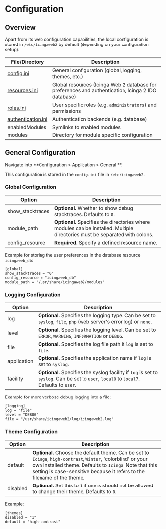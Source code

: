# Configuration <a id="configuration"></a>

## Overview <a id="configuration-overview"></a>

Apart from its web configuration capabilities, the local configuration is
stored in `/etc/icingaweb2` by default (depending on your configuration setup).

File/Directory                                          | Description
------------------------------------------------------- | ---------------------------------
[config.ini](03-Configuration.md#configuration-general) | General configuration (global, logging, themes, etc.)
[resources.ini](04-Resources.md#resources)              | Global resources (Icinga Web 2 database for preferences and authentication, Icinga 2 IDO database)
[roles.ini](06-Security.md#security-roles)              | User specific roles (e.g. `administrators`) and permissions
[authentication.ini](05-Authentication.md)              | Authentication backends (e.g. database)
enabledModules                                          | Symlinks to enabled modules
modules                                                 | Directory for module specific configuration


## General Configuration <a id="configuration-general"></a>

Navigate into **Configuration > Application > General **.

This configuration is stored in the `config.ini` file in `/etc/icingaweb2`.

### Global Configuration <a id="configuration-general-global"></a>


Option                   | Description
-------------------------|-----------------------------------------------
show\_stacktraces        | **Optional.** Whether to show debug stacktraces. Defaults to `0`.
module\_path             | **Optional.** Specifies the directories where modules can be installed. Multiple directories must be separated with colons.
config\_resource         | **Required.** Specify a defined [resource](04-Resources.md#resources-configuration-database) name.


Example for storing the user preferences in the database resource `icingaweb_db`:

```
[global]
show_stacktraces = "0"
config_resource = "icingaweb_db"
module_path = "/usr/share/icingaweb2/modules"
```

### Logging Configuration <a id="configuration-general-logging"></a>

Option                   | Description
-------------------------|-----------------------------------------------
log                      | **Optional.** Specifies the logging type. Can be set to `syslog`, `file`, `php` (web server's error log) or `none`.
level                    | **Optional.** Specifies the logging level. Can be set to `ERROR`, `WARNING`, `INFORMATION` or `DEBUG`.
file                     | **Optional.** Specifies the log file path if `log` is set to `file`.
application              | **Optional.** Specifies the application name if `log` is set to `syslog`.
facility                 | **Optional.** Specifies the syslog facility if `log` is set to `syslog`. Can be set to `user`, `local0` to `local7`. Defaults to `user`.

Example for more verbose debug logging into a file:

```
[logging]
log = "file"
level = "DEBUG"
file = "/usr/share/icingaweb2/log/icingaweb2.log"
```

### Theme Configuration <a id="configuration-general-theme"></a>

Option                   | Description
-------------------------|-----------------------------------------------
default                  | **Optional.** Choose the default theme. Can be set to `Icinga`, `high-contrast`, `Winter`, 'colorblind' or your own installed theme. Defaults to `Icinga`. Note that this setting is case-sensitive because it refers to the filename of the theme.
disabled                 | **Optional.** Set this to `1` if users should not be allowed to change their theme. Defaults to `0`.

Example:

```
[themes]
disabled = "1"
default = "high-contrast"
```
